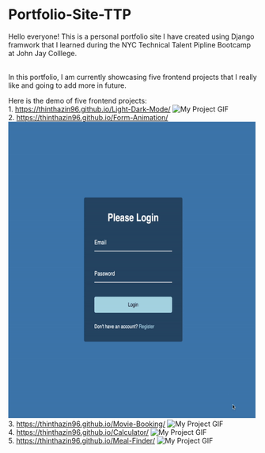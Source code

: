 # Portfolio-Site-TTP

Hello everyone! This is a personal portfolio site I have created using Django framwork that I learned during the NYC Technical Talent Pipline Bootcamp at John Jay Colllege. 

 <br /> In this portfolio, I am currently showcasing five frontend projects that I really like and going to add more in future.

Here is the demo of five frontend projects:
 <br /> 1. https://thinthazin96.github.io/Light-Dark-Mode/
 <img src="./light-dark.gif" alt="My Project GIF" width="700" height="500">
 <br /> 2. https://thinthazin96.github.io/Form-Animation/
 <img src="./Animation-form.gif" alt="My Project GIF" width="500" height="600">
 <br /> 3. https://thinthazin96.github.io/Movie-Booking/
 <img src="./myScreen.gif" alt="My Project GIF" width="500" height="600">
 <br /> 4. https://thinthazin96.github.io/Calculator/
 <img src="./myScreen.gif" alt="My Project GIF" width="500" height="600">
 <br /> 5. https://thinthazin96.github.io/Meal-Finder/
 <img src="./myScreen.gif" alt="My Project GIF" width="500" height="600">


